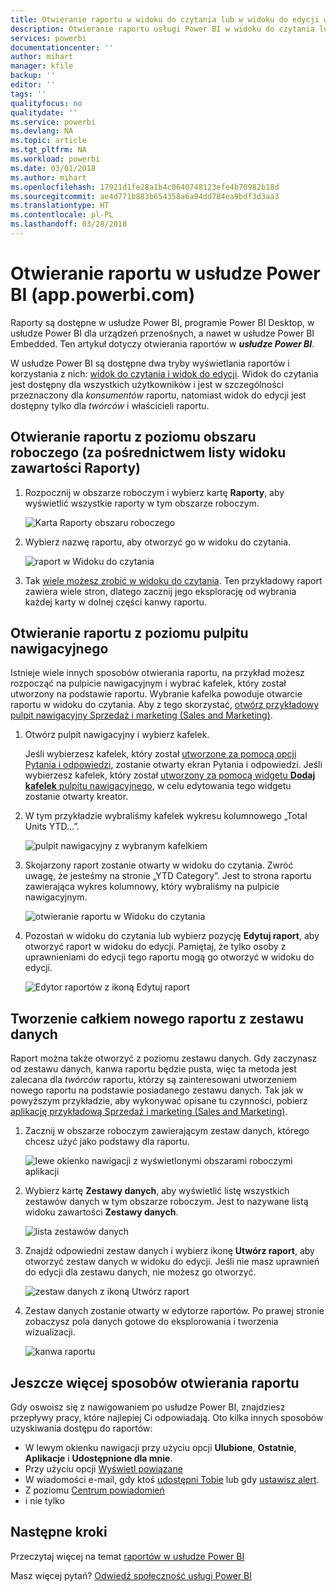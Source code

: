 ```yaml
---
title: Otwieranie raportu w widoku do czytania lub w widoku do edycji w usłudze Power BI
description: Otwieranie raportu usługi Power BI w widoku do czytania lub do edycji
services: powerbi
documentationcenter: ''
author: mihart
manager: kfile
backup: ''
editor: ''
tags: ''
qualityfocus: no
qualitydate: ''
ms.service: powerbi
ms.devlang: NA
ms.topic: article
ms.tgt_pltfrm: NA
ms.workload: powerbi
ms.date: 03/01/2018
ms.author: mihart
ms.openlocfilehash: 17921d1fe28a1b4c0640748123efe4b70982b18d
ms.sourcegitcommit: ae4d771b883b654358a6a94dd784ea9bdf3d3aa3
ms.translationtype: HT
ms.contentlocale: pl-PL
ms.lasthandoff: 03/28/2018
---
```

# <a name="open-a-report-in-power-bi-service-apppowerbicom"></a>Otwieranie raportu w usłudze Power BI (app.powerbi.com)
Raporty są dostępne w usłudze Power BI, programie Power BI Desktop, w usłudze Power BI dla urządzeń przenośnych, a nawet w usłudze Power BI Embedded. Ten artykuł dotyczy otwierania raportów w ***usłudze Power BI***.

W usłudze Power BI są dostępne dwa tryby wyświetlania raportów i korzystania z nich: [widok do czytania i widok do edycji](service-reading-view-and-editing-view.md). Widok do czytania jest dostępny dla wszystkich użytkowników i jest w szczególności przeznaczony dla *konsumentów* raportu, natomiast widok do edycji jest dostępny tylko dla *twórców* i właścicieli raportu. 

## <a name="open-a-report-from-a-workspace-via-the-reports-content-view-list"></a>Otwieranie raportu z poziomu obszaru roboczego (za pośrednictwem listy widoku zawartości **Raporty**)

1. Rozpocznij w obszarze roboczym i wybierz kartę **Raporty**, aby wyświetlić wszystkie raporty w tym obszarze roboczym.  
   
   ![Karta Raporty obszaru roboczego](media/service-report-open/power-bi-open-report.png)
2. Wybierz nazwę raportu, aby otworzyć go w widoku do czytania.  
   
    ![raport w Widoku do czytania](media/service-report-open/power-bi-reading-view.png)
3. Tak [wiele możesz zrobić w widoku do czytania](service-reading-view-and-editing-view.md).  Ten przykładowy raport zawiera wiele stron, dlatego zacznij jego eksplorację od wybrania każdej karty w dolnej części kanwy raportu. 

## <a name="open-a-report-from-a-dashboard"></a>Otwieranie raportu z poziomu pulpitu nawigacyjnego
Istnieje wiele innych sposobów otwierania raportu, na przykład możesz rozpocząć na pulpicie nawigacyjnym i wybrać kafelek, który został utworzony na podstawie raportu.  Wybranie kafelka powoduje otwarcie raportu w widoku do czytania. Aby z tego skorzystać, [otwórz przykładowy pulpit nawigacyjny Sprzedaż i marketing (Sales and Marketing)](sample-datasets.md).

1. Otwórz pulpit nawigacyjny i wybierz kafelek.

   Jeśli wybierzesz kafelek, który został [utworzone za pomocą opcji Pytania i odpowiedzi](service-dashboard-pin-tile-from-q-and-a.md), zostanie otwarty ekran Pytania i odpowiedzi. Jeśli wybierzesz kafelek, który został [utworzony za pomocą widgetu **Dodaj kafelek** pulpitu nawigacyjnego](service-dashboard-add-widget.md), w celu edytowania tego widgetu zostanie otwarty kreator.  

2.  W tym przykładzie wybraliśmy kafelek wykresu kolumnowego „Total Units YTD...”.

    ![pulpit nawigacyjny z wybranym kafelkiem](media/service-report-open/power-bi-dashboard.png)

3.  Skojarzony raport zostanie otwarty w widoku do czytania. Zwróć uwagę, że jesteśmy na stronie „YTD Category”. Jest to strona raportu zawierająca wykres kolumnowy, który wybraliśmy na pulpicie nawigacyjnym.

    ![otwieranie raportu w Widoku do czytania](media/service-report-open/power-bi-report.png)

4. Pozostań w widoku do czytania lub wybierz pozycję **Edytuj raport**, aby otworzyć raport w widoku do edycji. Pamiętaj, że tylko osoby z uprawnieniami do edycji tego raportu mogą go otworzyć w widoku do edycji.

    ![Edytor raportów z ikoną Edytuj raport](media/service-report-open/power-bi-edit-report.png)

## <a name="create-a-brand-new-report-from-a-dataset"></a>Tworzenie całkiem nowego raportu z zestawu danych
Raport można także otworzyć z poziomu zestawu danych. Gdy zaczynasz od zestawu danych, kanwa raportu będzie pusta, więc ta metoda jest zalecana dla *twórców* raportu, którzy są zainteresowani utworzeniem nowego raportu na podstawie posiadanego zestawu danych. Tak jak w powyższym przykładzie, aby wykonywać opisane tu czynności, pobierz [aplikację przykładową Sprzedaż i marketing (Sales and Marketing)](sample-datasets.md).

1. Zacznij w obszarze roboczym zawierającym zestaw danych, którego chcesz użyć jako podstawy dla raportu.

   ![lewe okienko nawigacji z wyświetlonymi obszarami roboczymi aplikacji](media/service-report-open/power-bi-workspace.png)

2. Wybierz kartę **Zestawy danych**, aby wyświetlić listę wszystkich zestawów danych w tym obszarze roboczym. Jest to nazywane listą widoku zawartości **Zestawy danych**.
   
   ![lista zestawów danych](media/service-report-open/power-bi-dataset.png)

1. Znajdź odpowiedni zestaw danych i wybierz ikonę **Utwórz raport**, aby otworzyć zestaw danych w widoku do edycji. Jeśli nie masz uprawnień do edycji dla zestawu danych, nie możesz go otworzyć. 
   
    ![zestaw danych z ikoną Utwórz raport](media/service-report-open/power-bi-create-report.png)

3. Zestaw danych zostanie otwarty w edytorze raportów. Po prawej stronie zobaczysz pola danych gotowe do eksplorowania i tworzenia wizualizacji. 

   ![kanwa raportu](media/service-report-open/power-bi-blank-canvas.png)

##  <a name="still-more-ways-to-open-a-report"></a>Jeszcze więcej sposobów otwierania raportu
Gdy oswoisz się z nawigowaniem po usłudze Power BI, znajdziesz przepływy pracy, które najlepiej Ci odpowiadają. Oto kilka innych sposobów uzyskiwania dostępu do raportów:
- W lewym okienku nawigacji przy użyciu opcji **Ulubione**, **Ostatnie**, **Aplikacje** i **Udostępnione dla mnie**. 
- Przy użyciu opcji [Wyświetl powiązane](service-related-content.md)
- W wiadomości e-mail, gdy ktoś [udostępni Tobie](service-share-reports.md) lub gdy [ustawisz alert](service-set-data-alerts.md).    
- Z poziomu [Centrum powiadomień](service-notification-center.md)    
- i nie tylko

## <a name="next-steps"></a>Następne kroki
Przeczytaj więcej na temat [raportów w usłudze Power BI](service-reports.md)

Masz więcej pytań? [Odwiedź społeczność usługi Power BI](http://community.powerbi.com/)  

